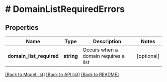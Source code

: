 # # DomainListRequiredErrors

## Properties

Name | Type | Description | Notes
------------ | ------------- | ------------- | -------------
**domain_list_required** | **string** | Occurs when a domain requires a list | [optional]

[[Back to Model list]](../../README.md#models) [[Back to API list]](../../README.md#endpoints) [[Back to README]](../../README.md)
